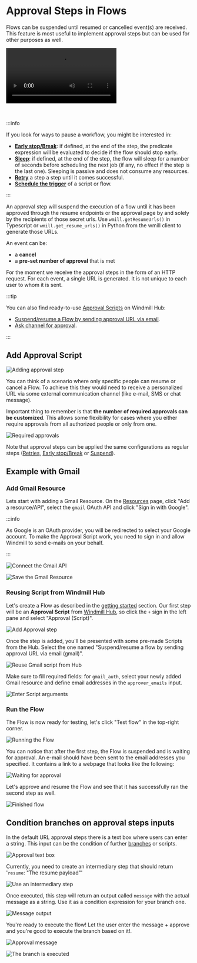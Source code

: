 # Approval Steps in Flows

Flows can be suspended until resumed or cancelled event(s) are received. This
feature is most useful to implement approval steps but can be used for other
purposes as well.

<video
    className="border-2 rounded-xl object-cover w-full h-full dark:border-gray-800"
    autoPlay
    loop
    controls
    id="main-video"
    src="/videos/flow-approval.mp4"
/>

<br/>

:::info

If you look for ways to pause a workflow, you might be interested in:

- **[Early stop/Break](./2_early_stop.md)**: if defined, at the end of the step, the predicate expression will be evaluated to decide if the flow should stop early.
- **[Sleep](./15_sleep.md)**: if defined, at the end of the step, the flow will sleep for a number of seconds before scheduling the next job (if any, no effect if the step is the last one). Sleeping is passive and does not consume any resources.
- **[Retry](./14_retries.md)** a step a step until it comes successful.
- **[Schedule the trigger](../core_concepts/1_scheduling/index.md)** of a script or flow.

:::

An approval step will suspend the execution of a flow until it has been approved
through the resume endpoints or the approval page by and solely by the recipients of
those secret urls. Use `wmill.getResumeUrls()` in Typescript or
`wmill.get_resume_urls()` in Python from the wmill client to generate those URLs.

An event can be:

- a **cancel**
- a **pre-set number of approval** that is met

For the moment we receive the approval steps in the form of an HTTP request. For each event, a single URL is generated. It is not unique to each user to whom it is sent.

:::tip

You can also find ready-to-use [Approval Scripts](https://hub.windmill.dev/approvals)
on Windmill Hub:

- [Suspend/resume a Flow by sending approval URL via email](https://hub.windmill.dev/scripts/gmail/1397/suspend%2Fresume-a-flow-by-sending-approval-url-via-email-gmail).
- [Ask channel for approval](https://hub.windmill.dev/scripts/slack/1503/ask-channel-for-approval-slack).

:::

## Add Approval Script

![Adding approval step](../assets/flows/approval-step.png)

You can think of a scenario where only specific people can resume or cancel a
Flow. To achieve this they would need to receive a personalized URL via some
external communication channel (like e-mail, SMS or chat message).

Important thing to remember is that **the number of required approvals can be
customized**. This allows some flexibility for cases where you either require
approvals from all authorized people or only from one.

![Required approvals](../assets/flows/flow-number-of-approvals.png)

Note that approval steps can be applied the same configurations as regular steps ([Retries](./14_retries.md), [Early stop/Break](./2_early_stop.md) or [Suspend](./15_sleep.md)).

## Example with Gmail

### Add Gmail Resource

Lets start with adding a Gmail Resource. On the
[Resources](../core_concepts/3_resources_and_types/index.md) page, click "Add a
resource/API", select the `gmail` OAuth API and click "Sign in with Google".

:::info

As Google is an OAuth provider, you will be redirected to select your Google
account. To make the Approval Script work, you need to sign in and allow
Windmill to send e-mails on your behalf.

:::

![Connect the Gmail API](../assets/flows/connect-api.png)

![Save the Gmail Resource](../assets/flows/save-resource.png)

### Reusing Script from Windmill Hub

Let's create a Flow as described in the
[getting started](../getting_started/6_flows_quickstart/index.md) section.
Our first step will be an **Approval Script** from
[Windmill Hub](https://hub.windmill.dev), so click the `+` sign in the left pane
and select "Approval (Script)".

![Add Approval step](../assets/flows/approval-step.png)

Once the step is added, you'll be presented with some pre-made Scripts from the
Hub. Select the one named "Suspend/resume a flow by sending approval URL via
email (gmail)".

![Reuse Gmail script from Hub](../assets/flows/gmail-hub-script.png)

Make sure to fill required fields: for `gmail_auth`, select your newly added
Gmail resource and define email addresses in the `approver_emails` input.

![Enter Script arguments](../assets/flows/script-arguments.png)

### Run the Flow

The Flow is now ready for testing, let's click "Test flow" in the top-right
corner.

![Running the Flow](../assets/flows/running.png)

You can notice that after the first step, the Flow is suspended and is waiting
for approval. An e-mail should have been sent to the email addresses you
specified. It contains a link to a webpage that looks like the following:

![Waiting for approval](../assets/flows/approval.png)

Let's approve and resume the Flow and see that it has successfully ran the
second step as well.

![Finished flow](../assets/flows/finished-flow.png)

## Condition branches on approval steps inputs

In the default URL approval steps there is a text box where users can enter a string. This input can be the condition of further [branches](./13_flow_branches.md) or scripts.

![Approval text box](../assets/flows/approval-textbox.png)

Currently, you need to create an intermediary step that should return '`resume`: "The resume payload"'

![Use an intermediary step](../assets/flows/intermediary-step.png)

Once executed, this step will return an output called `message` with the actual message as a string. Use it as a condition expression for your branch one.

![Message output](../assets/flows/message-condition.png)

You're ready to execute the flow! Let the user enter the message + approve and you're good to execute the branch based on it!.

![Approval message](../assets/flows/approval-message.png)

![The branch is executed](../assets/flows/branch-executed.png)
